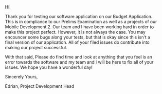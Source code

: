 Hi!

Thank you for testing our software application on our Budget Application. This is in compliance to our Prelims Examination as well as a projects of our Mobile Development 2. 
Our team and I have been working hard in order to make this project perfect. However, it is not always the case. You may encouncer some bugs along your tests, but that is okay
since this isn't a final version of our application. All of your filed issues do contribute into making our project successful. 

With that said, Please do find time and look at anything that you feel is an error towards the software and my team and I will be here to fix all of your issues. 
We hope you have a wonderful day!


Sincerely Yours,

Edrian, 
Project Development Head
